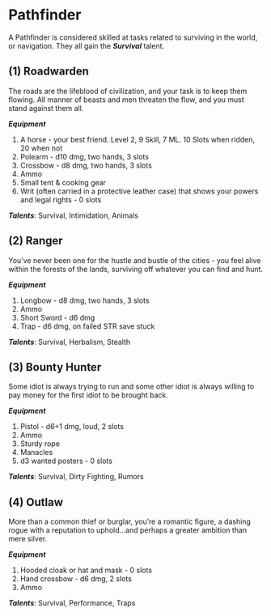 # Pathfinder
A Pathfinder is considered skilled at tasks related to surviving in the world, or navigation. They all gain the ***Survival*** talent.
## (1) Roadwarden
The roads are the lifeblood of civilization, and your task is to keep them flowing. All manner of beasts and men threaten the flow, and you must stand against them all.

***Equipment***
1. A horse - your best friend. Level 2, 9 Skill, 7 ML. 10 Slots when ridden, 20 when not
2. Polearm - d10 dmg, two hands, 3 slots
3. Crossbow - d8 dmg, two hands, 3 slots
4. Ammo
5. Small tent & cooking gear
6. Writ (often carried in a protective leather case) that shows your powers and legal rights - 0 slots

***Talents***: Survival, Intimidation, Animals
## (2) Ranger
You’ve never been one for the hustle and bustle of the cities - you feel alive within the forests of the lands, surviving off whatever you can find and hunt.

***Equipment***
1. Longbow - d8 dmg, two hands, 3 slots
2. Ammo
3. Short Sword - d6 dmg
4. Trap - d6 dmg, on failed STR save stuck

***Talents***: Survival, Herbalism, Stealth
## (3) Bounty Hunter
Some idiot is always trying to run and some other idiot is always willing to pay money for the first idiot to be brought back.

***Equipment***
1. Pistol - d6+1 dmg, loud, 2 slots
2. Ammo
3. Sturdy rope
4. Manacles
5. d3 wanted posters - 0 slots

***Talents***: Survival, Dirty Fighting, Rumors
## (4) Outlaw
More than a common thief or burglar, you’re a romantic figure, a dashing rogue with a reputation to uphold...and perhaps a greater ambition than mere silver.

***Equipment***
1. Hooded cloak or hat and mask - 0 slots
2. Hand crossbow - d6 dmg, 2 slots
3. Ammo

***Talents***: Survival, Performance, Traps